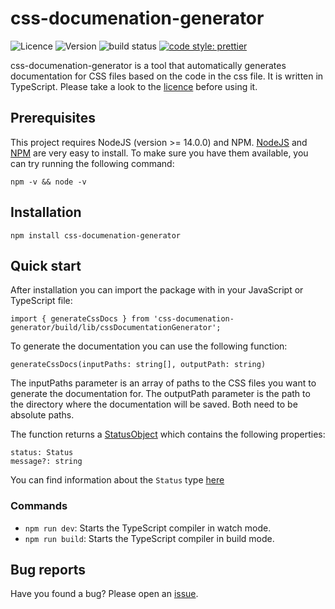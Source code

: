 # css-documenation-generator

![Licence](https://img.shields.io/badge/License-CC--BY--3.0-yellow.svg?style=flat-square) ![Version](https://img.shields.io/github/package-json/v/thekeineahnung/css-documenation-generator/main?style=flat-square&label=Version) ![build status](https://img.shields.io/github/workflow/status/thekeineahnung/css-documenation-generator/Test%20build?label=Build&style=flat-square) [![code style: prettier](https://img.shields.io/badge/code_style-prettier-ff69b4.svg?style=flat-square)](https://github.com/prettier/prettier)

css-documenation-generator is a tool that automatically generates documentation for CSS files based on the code in the css file. It is written in TypeScript. Please take a look to the [licence](https://github.com/TheKeineAhnung/resi-script-manager/blob/main/LICENCE.md) before using it.

## Prerequisites

This project requires NodeJS (version >= 14.0.0) and NPM. [NodeJS](https://nodejs.org/) and [NPM](https://www.npmjs.com/) are very easy to install. To make sure you have them available, you can try running the following command:

```
npm -v && node -v
```

## Installation

```
npm install css-documenation-generator
```

## Quick start

After installation you can import the package with in your JavaScript or TypeScript file:

```
import { generateCssDocs } from 'css-documenation-generator/build/lib/cssDocumentationGenerator';
```

To generate the documentation you can use the following function:

```
generateCssDocs(inputPaths: string[], outputPath: string)
```

The inputPaths parameter is an array of paths to the CSS files you want to generate the documentation for. The outputPath parameter is the path to the directory where the documentation will be saved. Both need to be absolute paths.

The function returns a [StatusObject](https://github.com/TheKeineAhnung/css-documenation-generator/blob/main/lib/types/StatusObject.ts) which contains the following properties:

```
status: Status
message?: string
```

You can find information about the `Status` type [here](https://github.com/TheKeineAhnung/css-documenation-generator/blob/main/lib/types/Status.ts)

### Commands

- `npm run dev`: Starts the TypeScript compiler in watch mode.
- `npm run build`: Starts the TypeScript compiler in build mode.

## Bug reports

Have you found a bug? Please open an [issue](https://github.com/TheKeineAhnung/css-documenation-generator/issues/new).

[cc-by-nc-sa]: http://creativecommons.org/licenses/by-nc-sa/4.0/
[cc-by-nc-sa-image]: https://licensebuttons.net/l/by-nc-sa/4.0/88x31.png
[cc-by-nc-sa-shield]: https://img.shields.io/badge/License-CC%20BY--NC--SA--4.0-yellow.svg?style=flat-square
